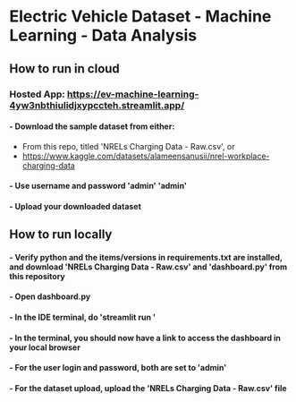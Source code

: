 # Electric Vehicle Dataset - Machine Learning - Data Analysis
## How to run in cloud
### Hosted App: https://ev-machine-learning-4yw3nbthiulidjxypccteh.streamlit.app/

#### - Download the sample dataset from either:
- From this repo, titled 'NRELs Charging Data - Raw.csv', or
- https://www.kaggle.com/datasets/alameensanusii/nrel-workplace-charging-data
#### - Use username and password 'admin' 'admin'
#### - Upload your downloaded dataset

## How to run locally

#### - Verify python and the items/versions in requirements.txt are installed, and download 'NRELs Charging Data - Raw.csv' and 'dashboard.py' from this repository
#### - Open dashboard.py
#### - In the IDE terminal, do 'streamlit run <path to dashboard.py>'
#### - In the terminal, you should now have a link to access the dashboard in your local browser
#### - For the user login and password, both are set to 'admin'
#### - For the dataset upload, upload the 'NRELs Charging Data - Raw.csv' file 
